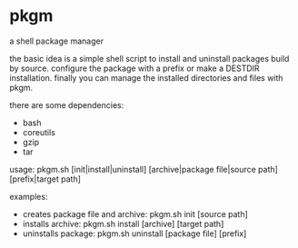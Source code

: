 # pkgm
a shell package manager

the basic idea is a simple shell script to install and uninstall packages build by source.
configure the package with a prefix or make a DESTDIR installation.
finally you can manage the installed directories and files with pkgm.

there are some dependencies:
* bash
* coreutils
* gzip
* tar
             
usage:
pkgm.sh [init|install|uninstall] [archive|package file|source path] [prefix|target path]

examples:
* creates package file and archive: pkgm.sh init [source path]
* installs archive: pkgm.sh install [archive] [target path]
* uninstalls package: pkgm.sh uninstall [package file] [prefix]
